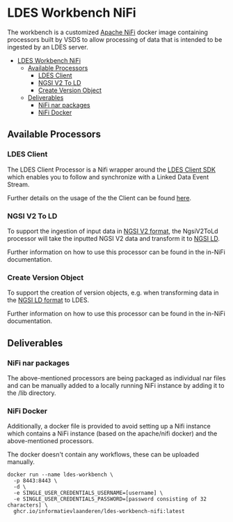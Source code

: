 # LDES Workbench NiFi

The workbench is a customized [Apache NiFi](https://nifi.apache.org) docker image containing processors built by VSDS to allow processing of data that is intended to be ingested by an LDES server.

- [LDES Workbench NiFi](#ldes-workbench-nifi)
  * [Available Processors](#available-processors)
    + [LDES Client](#ldes-client)
    + [NGSI V2 To LD](#ngsi-v2-to-ld)
    + [Create Version Object](#create-version-object)
  * [Deliverables](#deliverables)
    + [NiFi nar packages](#nifi-nar-packages)
    + [NiFi Docker](#nifi-docker)

## Available Processors

### LDES Client

The LDES Client Processor is a Nifi wrapper around the [LDES Client SDK](https://github.com/Informatievlaanderen/VSDS-LDESClient4J) which enables you to follow and synchronize with a Linked Data Event Stream.

Further details on the usage of the the Client can be found [here](./ldes-client-processor/README.md).

### NGSI V2 To LD

To support the ingestion of input data in [NGSI V2 format](https://fiware-tutorials.readthedocs.io/en/stable/getting-started/), 
the NgsiV2ToLd processor will take the inputted NGSI V2 data and transform it to [NGSI LD](https://vloca-kennishub.vlaanderen.be/NGSI_(LD)).

Further information on how to use this processor can be found in the in-NiFi documentation.

### Create Version Object

To support the creation of version objects, e.g. when transforming data in the [NGSI LD format](https://vloca-kennishub.vlaanderen.be/NGSI_(LD)) to LDES.

Further information on how to use this processor can be found in the in-NiFi documentation.

## Deliverables

### NiFi nar packages

The above-mentioned processors are being packaged as individual nar files and can be manually added to a 
locally running NiFi instance by adding it to the /lib directory.

### NiFi Docker 

Additionally, a docker file is provided to avoid setting up a Nifi instance which contains a NiFi instance 
(based on the apache/nifi docker) and the above-mentioned processors. 

The docker doesn't contain any workflows, these can be uploaded manually.

```shell
docker run --name ldes-workbench \
  -p 8443:8443 \
  -d \
  -e SINGLE_USER_CREDENTIALS_USERNAME=[username] \
  -e SINGLE_USER_CREDENTIALS_PASSWORD=[password consisting of 32 characters] \
  ghcr.io/informatievlaanderen/ldes-workbench-nifi:latest
```
